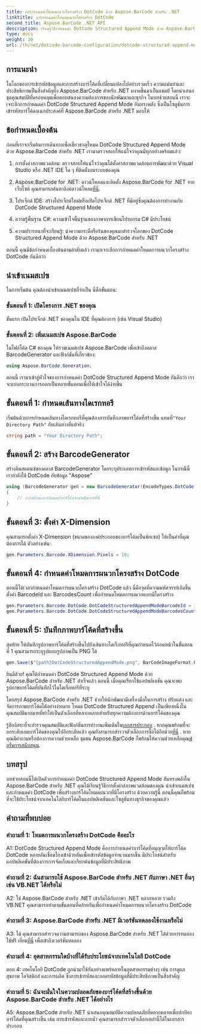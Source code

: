 ```yaml
---
title: การกำหนดค่าโหมดผนวกโครงสร้าง DotCode ด้วย Aspose.BarCode สำหรับ .NET
linktitle: การกำหนดค่าโหมดผนวกโครงสร้าง DotCode
second_title: Aspose.BarCode .NET API
description: เรียนรู้วิธีกำหนดค่า DotCode Structured Append Mode ด้วย Aspose.BarCode สำหรับ .NET และสร้างบาร์โค้ดที่มีประสิทธิภาพ
type: docs
weight: 16
url: /th/net/dotcode-barcode-configuration/dotcode-structured-append-mode-configuration/
---
```

## การแนะนำ

ในโลกของการเข้ารหัสข้อมูลและการสร้างบาร์โค้ดที่เปลี่ยนแปลงไปอย่างรวดเร็ว ความแม่นยำและประสิทธิภาพเป็นสิ่งสำคัญยิ่ง Aspose.BarCode สำหรับ .NET ผงาดขึ้นมาเป็นแชมป์ โดยนำเสนอชุดคุณสมบัติที่ครอบคลุมเพื่อตอบสนองความต้องการของนักพัฒนาและธุรกิจ ในบทช่วยสอนนี้ เราจะเจาะลึกการกำหนดค่า DotCode Structured Append Mode อันทรงพลัง ซึ่งเป็นโซลูชันการเข้ารหัสบาร์โค้ดอเนกประสงค์ที่ Aspose.BarCode สำหรับ .NET มอบให้

## ข้อกำหนดเบื้องต้น

ก่อนที่เราจะเริ่มต้นการเดินทางเพื่อเชี่ยวชาญโหมด DotCode Structured Append Mode ด้วย Aspose.BarCode สำหรับ .NET เรามาตรวจสอบให้แน่ใจว่าคุณมีทุกอย่างพร้อมแล้ว:

1. การตั้งค่าสภาพแวดล้อม: ตรวจสอบให้แน่ใจว่าคุณได้ตั้งค่าสภาพแวดล้อมการพัฒนาด้วย Visual Studio หรือ .NET IDE ใด ๆ ที่ติดตั้งบนระบบของคุณ

2.  Aspose.BarCode for .NET: ดาวน์โหลดและติดตั้ง Aspose.BarCode for .NET จากเว็บไซต์ คุณสามารถค้นหาลิงค์ดาวน์โหลด[ที่นี่](https://releases.aspose.com/barcode/net/).

3. โปรเจ็กต์ IDE: สร้างโปรเจ็กต์ใหม่หรือเปิดโปรเจ็กต์ .NET ที่มีอยู่ซึ่งคุณต้องการทำงานกับ DotCode Structured Append Mode

4. ความรู้พื้นฐาน C#: ความเข้าใจพื้นฐานของภาษาการเขียนโปรแกรม C# มีประโยชน์

5. ความปรารถนาที่จะเรียนรู้: นำความกระตือรือร้นของคุณมาสำรวจโลกของ DotCode Structured Append Mode ด้วย Aspose.BarCode สำหรับ .NET

ตอนนี้ คุณมีข้อกำหนดเบื้องต้นตามลำดับแล้ว เรามาเจาะลึกการกำหนดค่าโหมดการผนวกโครงสร้าง DotCode กันดีกว่า

## นำเข้าเนมสเปซ

ในการเริ่มต้น คุณต้องนำเข้าเนมสเปซที่จำเป็น นี่คือขั้นตอน:

### ขั้นตอนที่ 1: เปิดโครงการ .NET ของคุณ

ขั้นแรก เปิดโปรเจ็กต์ .NET ของคุณใน IDE ที่คุณต้องการ (เช่น Visual Studio)

### ขั้นตอนที่ 2: เพิ่มเนมสเปซ Aspose.BarCode

ในไฟล์โค้ด C# ของคุณ ให้รวมเนมสเปซ Aspose.BarCode เพื่อเข้าถึงคลาส BarcodeGenerator และฟังก์ชันที่เกี่ยวข้อง:

```csharp
using Aspose.BarCode.Generation;
```

ตอนนี้ เรามาเข้าสู่หัวใจของการกำหนดค่า DotCode Structured Append Mode กันดีกว่า เราจะแบ่งกระบวนการออกเป็นหลายขั้นตอนเพื่อให้เข้าใจได้ง่ายขึ้น

## ขั้นตอนที่ 1: กำหนดเส้นทางไดเรกทอรี

 เริ่มต้นด้วยการกำหนดเส้นทางไดเรกทอรีที่คุณต้องการบันทึกภาพบาร์โค้ดที่สร้างขึ้น แทนที่`"Your Directory Path"` กับเส้นทางที่แท้จริง

```csharp
string path = "Your Directory Path";
```

## ขั้นตอนที่ 2: สร้าง BarcodeGenerator

สร้างอินสแตนซ์ของคลาส BarcodeGenerator โดยระบุประเภทการเข้ารหัสและข้อมูล ในกรณีนี้ เรากำลังใช้ DotCode กับข้อมูล "Aspose"

```csharp
using (BarcodeGenerator gen = new BarcodeGenerator(EncodeTypes.DotCode, "Aspose"))
{
    // การสร้างและกำหนดค่าบาร์โค้ดจะดำเนินการที่นี่
}
```

## ขั้นตอนที่ 3: ตั้งค่า X-Dimension

คุณสามารถตั้งค่า X-Dimension (ขนาดขององค์ประกอบของบาร์โค้ดเป็นพิกเซล) ให้เป็นค่าที่คุณต้องการได้ ตัวอย่างเช่น:

```csharp
gen.Parameters.Barcode.XDimension.Pixels = 10;
```

## ขั้นตอนที่ 4: กำหนดค่าโหมดการผนวกโครงสร้าง DotCode

ตอนนี้ได้เวลากำหนดค่าโหมดการผนวกโครงสร้าง DotCode แล้ว นี่คือจุดที่ความมหัศจรรย์เกิดขึ้น ตั้งค่า BarcodeId และ BarcodesCount เพื่อกำหนดโหมดการผนวกแบบมีโครงสร้าง

```csharp
gen.Parameters.Barcode.DotCode.DotCodeStructuredAppendModeBarcodeId = 3;
gen.Parameters.Barcode.DotCode.DotCodeStructuredAppendModeBarcodesCount = 5;
```

## ขั้นตอนที่ 5: บันทึกภาพบาร์โค้ดที่สร้างขึ้น

สุดท้าย ให้บันทึกรูปภาพบาร์โค้ดที่สร้างขึ้นไปยังเส้นทางไดเร็กทอรีที่คุณกำหนดไว้ก่อนหน้าในขั้นตอนที่ 1 คุณสามารถระบุรูปแบบรูปภาพเป็น PNG ได้

```csharp
gen.Save($"{path}DotCodeStructuredAppendMode.png", BarCodeImageFormat.Png);
```

ยินดีด้วย! คุณได้กำหนดค่า DotCode Structured Append Mode ด้วย Aspose.BarCode สำหรับ .NET สำเร็จแล้ว ตอนนี้ เมื่อคุณเรียกใช้แอปพลิเคชัน คุณจะพบรูปภาพบาร์โค้ดที่บันทึกไว้ในไดเร็กทอรีที่ระบุ

โดยสรุป Aspose.BarCode สำหรับ .NET ช่วยให้นักพัฒนามีเครื่องมือในการสร้าง ปรับแต่ง และจัดการภาพบาร์โค้ดได้อย่างง่ายดาย โหมด DotCode Structured Append เป็นเพียงหนึ่งในคุณสมบัติมากมายที่ทำให้เป็นตัวเลือกที่หลากหลายสำหรับทุกความต้องการด้านบาร์โค้ดของคุณ

 รู้สึกอิสระที่จะสำรวจคุณสมบัติและฟังก์ชันการทำงานเพิ่มเติมใน[เอกสารประกอบ](https://reference.aspose.com/barcode/net/) . หากคุณพร้อมที่จะยกระดับเกมบาร์โค้ดของคุณไปอีกระดับแล้ว คุณยังสามารถสำรวจตัวเลือกการซื้อได้อีกด้วย[ที่นี่](https://purchase.aspose.com/buy) . หากคุณมีคำถามหรือต้องการความช่วยเหลือ ชุมชน Aspose.BarCode ก็พร้อมให้ความช่วยเหลือคุณ[ฟอรั่มการสนับสนุน](https://forum.aspose.com/c/barcode/13).

## บทสรุป

บทช่วยสอนนี้ได้เปิดตัวการกำหนดค่า DotCode Structured Append Mode อันทรงพลังใน Aspose.BarCode สำหรับ .NET คุณได้เรียนรู้วิธีการตั้งค่าสภาพแวดล้อมของคุณ นำเข้าเนมสเปซ และกำหนดค่า DotCode เพื่อสร้างบาร์โค้ดโหมดผนวกที่มีโครงสร้าง ด้วยความรู้นี้ ตอนนี้คุณก็พร้อมที่จะใช้ประโยชน์จากเทคโนโลยีบาร์โค้ดในแอปพลิเคชันและโซลูชันทางธุรกิจของคุณแล้ว

## คำถามที่พบบ่อย

### คำถามที่ 1: โหมดการผนวกโครงสร้าง DotCode คืออะไร

A1: DotCode Structured Append Mode คือการกำหนดค่าบาร์โค้ดที่อนุญาตให้บาร์โค้ด DotCode หลายอันเชื่อมโยงเข้าด้วยกันเพื่อเข้ารหัสข้อมูลจำนวนมากขึ้น มีประโยชน์สำหรับแอปพลิเคชันที่ต้องการการจัดเก็บและเรียกค้นข้อมูลที่มีประสิทธิภาพ

### คำถามที่ 2: ฉันสามารถใช้ Aspose.BarCode สำหรับ .NET กับภาษา .NET อื่นๆ เช่น VB.NET ได้หรือไม่

A2: ใช่ Aspose.BarCode สำหรับ .NET เข้ากันได้กับภาษา .NET หลากหลาย รวมถึง VB.NET คุณสามารถทำตามขั้นตอนที่คล้ายกันเพื่อกำหนดค่าโหมดการผนวกโครงสร้าง DotCode

### คำถามที่ 3: Aspose.BarCode สำหรับ .NET มีเวอร์ชันทดลองใช้งานหรือไม่

A3: ได้ คุณสามารถสำรวจความสามารถของ Aspose.BarCode สำหรับ .NET ได้ด้วยการทดลองใช้ฟรี เยี่ยม[ที่นี่](https://releases.aspose.com/) เพื่อเข้าถึงเวอร์ชันทดลอง

### คำถามที่ 4: อุตสาหกรรมใดบ้างที่ได้รับประโยชน์จากเทคโนโลยี DotCode

ตอบ 4: เทคโนโลยี DotCode ถูกนำมาใช้กันอย่างแพร่หลายในอุตสาหกรรมต่างๆ เช่น การดูแลสุขภาพ โลจิสติกส์ และการผลิต ซึ่งการเข้ารหัสและถอดรหัสข้อมูลที่มีประสิทธิภาพเป็นสิ่งสำคัญ

### คำถามที่ 5: ฉันจะมั่นใจในความปลอดภัยของบาร์โค้ดที่สร้างขึ้นด้วย Aspose.BarCode สำหรับ .NET ได้อย่างไร

A5: Aspose.BarCode สำหรับ .NET นำเสนอคุณสมบัติความปลอดภัยที่หลากหลายเพื่อปกป้องบาร์โค้ดที่คุณสร้างขึ้น เช่น การเข้ารหัสและลายน้ำ คุณสามารถสำรวจตัวเลือกเหล่านี้ได้ในเอกสารประกอบ